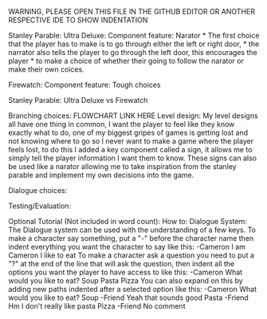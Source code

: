 WARNING, PLEASE OPEN THIS FILE IN THE GITHUB EDITOR OR ANOTHER RESPECTIVE IDE TO SHOW INDENTATION


Stanley Parable: Ultra Deluxe: Component feature: Narator
    * The first choice that the player has to make is to go through either the left or right door, 
    * the narrator also tells the player to go through the left door, this encourages the player
    * to make a choice of whether their going to follow the narator or make their own coices.
	
Firewatch: Component feature: Tough choices
	
Stanley Parable: Ultra Deluxe vs Firewatch
	

Branching choices:
	FLOWCHART LINK HERE
Level design:
	My level designs all have one thing in common, I want the player to feel like they know exactly
	what to do, one of my biggest gripes of games is getting lost and not knowing where to go so
	I never want to make a game where the player feels lost, to do this I added a key component
	called a sign, it allows me to simply tell the player information I want them to know. These
	signs can also be used like a narator allowing me to take inspiration from the stanley parable
	and implement my own decisions into the game.

Dialogue choices:
	
Testing/Evaluation:
	
	
Optional Tutorial (Not included in word count):
How to:
  Dialogue System:
	The Dialogue system can be used with the understanding of a few keys.
	To make a character say something, put a "-" before the character name then 
	indent everything you want the character to say like this:
	  -Cameron
	  	I am Cameron
	  	I like to eat
	To make a character ask a question you need to put a "?" at the end of the line that will ask the question,
	then indent all the options you want the player to have access to like this:
	-Cameron
	  	What would you like to eat?
		 Soup
		 Pasta
		 Pizza
	You can also expand on this by adding new paths indented after a selected option like this:
	-Cameron
	  	What would you like to eat?
		 Soup
		   -Friend
			 Yeah that sounds good
		 Pasta
		   -Friend
			 Hm I don't really like pasta
		 Pizza
		   -Friend
			 No comment
